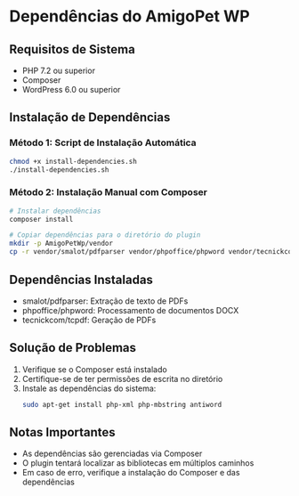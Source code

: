 # Dependências do AmigoPet WP

## Requisitos de Sistema

- PHP 7.2 ou superior
- Composer
- WordPress 6.0 ou superior

## Instalação de Dependências

### Método 1: Script de Instalação Automática

```bash
chmod +x install-dependencies.sh
./install-dependencies.sh
```

### Método 2: Instalação Manual com Composer

```bash
# Instalar dependências
composer install

# Copiar dependências para o diretório do plugin
mkdir -p AmigoPetWp/vendor
cp -r vendor/smalot/pdfparser vendor/phpoffice/phpword vendor/tecnickcom/tcpdf AmigoPetWp/vendor/
```

## Dependências Instaladas

- smalot/pdfparser: Extração de texto de PDFs
- phpoffice/phpword: Processamento de documentos DOCX
- tecnickcom/tcpdf: Geração de PDFs

## Solução de Problemas

1. Verifique se o Composer está instalado
2. Certifique-se de ter permissões de escrita no diretório
3. Instale as dependências do sistema:
   ```bash
   sudo apt-get install php-xml php-mbstring antiword
   ```

## Notas Importantes

- As dependências são gerenciadas via Composer
- O plugin tentará localizar as bibliotecas em múltiplos caminhos
- Em caso de erro, verifique a instalação do Composer e das dependências
